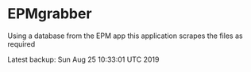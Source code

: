# EPMgrabber
Using a database from the EPM app this application scrapes the files as required


Latest backup: Sun Aug 25 10:33:01 UTC 2019
